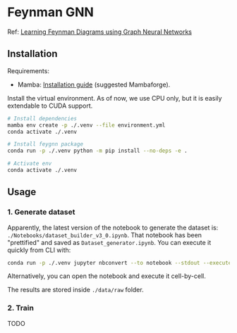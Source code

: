 # Feynman GNN

Ref: [Learning Feynman Diagrams using Graph Neural Networks](https://arxiv.org/pdf/2211.15348.pdf)

## Installation

Requirements:

- Mamba: [Installation guide](https://mamba.readthedocs.io/en/latest/installation.html) (suggested Mambaforge).

Install the virtual environment. As of now, we use CPU only, but it is easily extendable to CUDA support.

```bash
# Install dependencies
mamba env create -p ./.venv --file environment.yml
conda activate ./.venv

# Install feygnn package
conda run -p ./.venv python -m pip install --no-deps -e .

# Activate env
conda activate ./.venv
```

## Usage

### 1. Generate dataset

Apparently, the latest version of the notebook to generate the dataset is: `./Notebooks/dataset_builder_v3_0.ipynb`.
That notebook has been "prettified" and saved as `Dataset_generator.ipynb`. You can execute it quickly from CLI with:

```bash
conda run -p ./.venv jupyter nbconvert --to notebook --stdout --execute Dataset_generator.ipynb
```

Alternatively, you can open the notebook and execute it cell-by-cell.

The results are stored inside `./data/raw` folder.

### 2. Train

TODO
